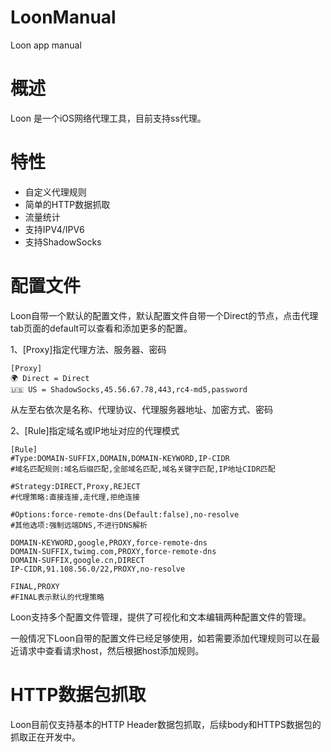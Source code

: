 # LoonManual
Loon app manual

# 概述
Loon 是一个iOS网络代理工具，目前支持ss代理。

# 特性
* 自定义代理规则
* 简单的HTTP数据抓取
* 流量统计
* 支持IPV4/IPV6
* 支持ShadowSocks

# 配置文件
Loon自带一个默认的配置文件，默认配置文件自带一个Direct的节点，点击代理tab页面的default可以查看和添加更多的配置。


1、[Proxy]指定代理方法、服务器、密码

	[Proxy]
	🌍 Direct = Direct
	🇺🇸 US = ShadowSocks,45.56.67.78,443,rc4-md5,password
	
从左至右依次是名称、代理协议、代理服务器地址、加密方式、密码

2、[Rule]指定域名或IP地址对应的代理模式

	[Rule]
	#Type:DOMAIN-SUFFIX,DOMAIN,DOMAIN-KEYWORD,IP-CIDR
	#域名匹配规则:域名后缀匹配,全部域名匹配,域名关键字匹配,IP地址CIDR匹配
	
	#Strategy:DIRECT,Proxy,REJECT
	#代理策略:直接连接,走代理,拒绝连接
	
	#Options:force-remote-dns(Default:false),no-resolve
	#其他选项:强制远端DNS,不进行DNS解析
	
	DOMAIN-KEYWORD,google,PROXY,force-remote-dns
	DOMAIN-SUFFIX,twimg.com,PROXY,force-remote-dns
	DOMAIN-SUFFIX,google.cn,DIRECT
	IP-CIDR,91.108.56.0/22,PROXY,no-resolve
	
	FINAL,PROXY
	#FINAL表示默认的代理策略

Loon支持多个配置文件管理，提供了可视化和文本编辑两种配置文件的管理。

一般情况下Loon自带的配置文件已经足够使用，如若需要添加代理规则可以在最近请求中查看请求host，然后根据host添加规则。

# HTTP数据包抓取
Loon目前仅支持基本的HTTP Header数据包抓取，后续body和HTTPS数据包的抓取正在开发中。


